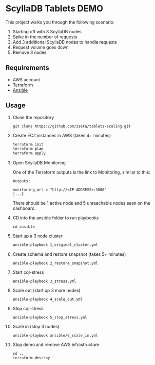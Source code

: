 # ScyllaDB Tablets DEMO
This project walks you through the following scenario:
1. Starting off with 3 ScyllaDB nodes
1. Spike in the number of requests
1. Add 3 additional ScyllaDB nodes to handle requests
1. Request volume goes down
1. Remove 3 nodes

## Requirements
* AWS account
* [Terraform](https://developer.hashicorp.com/terraform/tutorials/aws-get-started/install-cli)
* [Ansible](https://docs.ansible.com/ansible/latest/installation_guide/intro_installation.html)

## Usage
1. Clone the repository
    ```
    git clone https://github.com/zseta/tablets-scaling.git
    ```
1. Create EC2 instances in AWS (takes 4+ minutes)
    ```bash
    terraform init
    terraform plan
    terraform apply
    ```
1. Open ScyllaDB Monitoring
    
    One of the Terraform outputs is the link to Monitoring, similar to this:
    ```
    Outputs:

    monitoring_url = "http://<IP-ADDRESS>:3000"
    [...]
    ```
    There should be 1 active node and 5 unreachable nodes seen on the dashboard.
1. CD into the ansible folder to run playbooks
    ```
    cd ansible
    ```
1. Start up a 3 node cluster
    ```bash
    ansible-playbook 1_original_cluster.yml
    ```
1. Create schema and restore snapshot (takes 5+ minutes)
    ```
    ansible-playbook 2_restore_snapshot.yml
    ```
1. Start cql-stress
    ```
    ansible-playbook 3_stress.yml
    ```
1. Scale out (start up 3 more nodes)
    ```
    ansible-playbook 4_scale_out.yml
    ```
1. Stop cql-stress
    ```
    ansible-playbook 5_stop_stress.yml
    ```
1. Scale in (stop 3 nodes)
    ```
    ansible-playbook ansible/6_scale_in.yml
    ```
1. Stop demo and remove AWS infrastructure
    ```
    cd ..
    terraform destroy
    ```